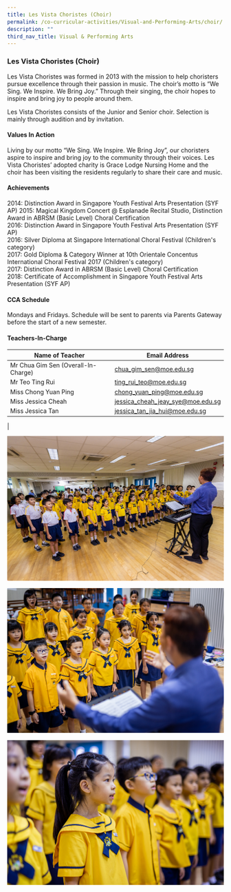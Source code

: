 ```yaml
---
title: Les Vista Choristes (Choir)
permalink: /co-curricular-activities/Visual-and-Performing-Arts/choir/
description: ""
third_nav_title: Visual & Performing Arts
---
```

### Les Vista Choristes (Choir)

Les Vista Choristes was formed in 2013 with the mission to help choristers pursue excellence through their passion in music. The choir’s motto is “We Sing. We Inspire. We Bring Joy.” Through their singing, the choir hopes to inspire and bring joy to people around them.

Les Vista Choristes consists of the Junior and Senior choir. Selection is mainly through audition and by invitation.

#### Values In Action
Living by our motto “We Sing. We Inspire. We Bring Joy”, our choristers aspire to inspire and bring joy to the community through their voices. Les Vista Choristes’ adopted charity is Grace Lodge Nursing Home and the choir has been visiting the residents regularly to share their care and music.

#### Achievements
2014: Distinction Award in Singapore Youth Festival Arts Presentation (SYF AP) 
2015: Magical Kingdom Concert @ Esplanade Recital Studio, Distinction Award in ABRSM (Basic Level) Choral Certification <br>
2016: Distinction Award in Singapore Youth Festival Arts Presentation (SYF AP) <br>
2016: Silver Diploma at Singapore International Choral Festival (Children's category) <br>
2017: Gold Diploma & Category Winner at 10th Orientale Concentus International Choral Festival 2017 (Children's category) <br>
2017: Distinction Award in ABRSM (Basic Level) Choral Certification <br>
2018: Certificate of Accomplishment in Singapore Youth Festival Arts Presentation (SYF AP)

#### CCA Schedule
Mondays and Fridays. Schedule will be sent to parents via Parents Gateway before the start of a new semester.

#### Teachers-In-Charge

| Name of Teacher | Email Address |
|---|---|
| Mr Chua Gim Sen (Overall-In-Charge) | [chua_gim_sen@moe.edu.sg](mailto:chua_gim_sen@moe.edu.sg) |
| Mr Teo Ting Rui | [ting_rui_teo@moe.edu.sg](mailto:ting_rui_teo@moe.edu.sg) |
| Miss Chong Yuan Ping | [chong_yuan_ping@moe.edu.sg](mailto:chong_yuan_ping@moe.edu.sg) |
| Miss Jessica Cheah | [jessica_cheah_jeay_sye@moe.edu.sg](mailto:jessica_cheah_jeay_sye@moe.edu.sg) |
| Miss Jessica Tan  | [jessica_tan_jia_hui@moe.edu.sg](mailto:jessica_tan_jia_hui@moe.edu.sg)  |
|

![](/images/CCA/VAPA/choir1.jpg)

![](/images/CCA/VAPA/choir2.jpg)

![](/images/CCA/VAPA/choir3.jpg)